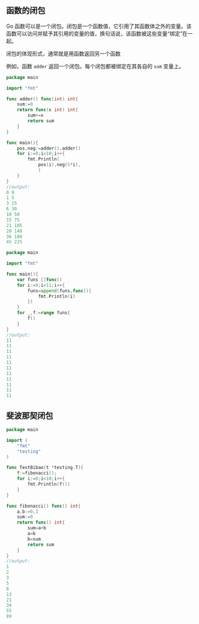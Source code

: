 ## 函数的闭包

Go 函数可以是一个闭包。闭包是一个函数值，它引用了其函数体之外的变量。该函数可以访问并赋予其引用的变量的值，换句话说，该函数被这些变量“绑定”在一起。

闭包的体现形式，通常就是用函数返回另一个函数

例如，函数 `adder` 返回一个闭包。每个闭包都被绑定在其各自的 `sum` 变量上。

```go
package main

import "fmt"

func adder() func(int) int{
	sum:=0
	return func(x int) int{
		sum+=x
		return sum
	}
}

func main(){
	pos,neg:=adder(),adder()
	for i:=0;i<10;i++{
		fmt.Println(
			pos(i),neg(5*i),
			)
	}
}
//output:
0 0
1 5
3 15
6 30
10 50
15 75
21 105
28 140
36 180
45 225
```

```go
package main

import "fmt"

func main(){
	var funs []func()
	for i:=0;i<11;i++{
		funs=append(funs,func(){
			fmt.Println(i)
		})
	}
	for _,f:=range funs{
		f()
	}
}
//output:
11
11
11
11
11
11
11
11
11
11
11
```





## 斐波那契闭包

```go
package main

import (
	"fmt"
	"testing"
)

func TestBibao(t *testing.T){
	f:=fibonacci();
	for i:=0;i<10;i++{
		fmt.Println(f())
	}
}

func fibonacci() func() int{
	a,b:=0,1
	sum:=0
	return func() int{
		sum=a+b
		a=b
		b=sum
		return sum
	}
}
//output:
1
2
3
5
8
13
21
34
55
89
```

